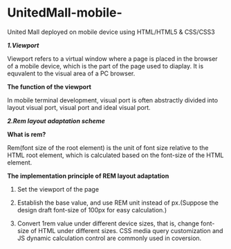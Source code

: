# UnitedMall-mobile-
United Mall deployed on mobile device using HTML/HTML5 &amp; CSS/CSS3

***1.Viewport***

Viewport refers to a virtual window where a page is placed in the browser
of a mobile device, which is the part of the page used to diaplay. It is 
equvalent to the visual area of a PC browser.

****The function of the viewport****

In mobile terminal development, visual port is often abstractly divided into layout visual port, visual port and ideal visual port.

***2.Rem layout adaptation scheme***

****What is rem?****

Rem(font size of the root element) is the unit of font size relative to 
the HTML root element, which is calculated based on the font-size of the 
HTML element.

****The implementation principle of REM layout adaptation****
1) Set the viewport of the page

2) Establish the base value, and use REM unit instead of px.(Suppose the design draft font-size of 100px for easy calculation.)

3) Convert 1rem value under different device sizes, that is, change font-size of HTML under different sizes. CSS media query customization and 
JS dynamic calculation control are commonly used in coversion.
